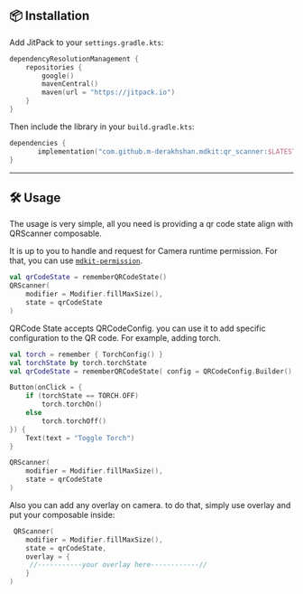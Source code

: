 ## 📦 Installation

Add JitPack to your `settings.gradle.kts`:

```kotlin
dependencyResolutionManagement {
    repositories {
        google()
        mavenCentral()
        maven(url = "https://jitpack.io")
    }
}
````

Then include the library in your `build.gradle.kts`:

```kotlin
dependencies {
       implementation("com.github.m-derakhshan.mdkit:qr_scanner:$LATEST_VERSION")
}
```

---

## 🛠️ Usage

The usage is very simple, all you need is providing a qr code state align with QRScanner composable.

It is up to you to handle and request for Camera runtime permission. For that, you can use [`mdkit-permission`](https://github.com/m-derakhshan/mdkit/tree/main/permission).

```kotlin
val qrCodeState = rememberQRCodeState()
QRScanner(
    modifier = Modifier.fillMaxSize(),
    state = qrCodeState
)
```
QRCode State accepts QRCodeConfig. you can use it to add specific configuration to the QR code. For example, adding torch.

```kotlin
val torch = remember { TorchConfig() }
val torchState by torch.torchState
val qrCodeState = rememberQRCodeState( config = QRCodeConfig.Builder().addTorchConfig(torch).build())

Button(onClick = {
    if (torchState == TORCH.OFF)
        torch.torchOn()
    else
        torch.torchOff()
}) {
    Text(text = "Toggle Torch")
}

QRScanner(
    modifier = Modifier.fillMaxSize(),
    state = qrCodeState
)
```

Also you can add any overlay on camera. to do that, simply use overlay and put your composable inside:

```kotlin
 QRScanner(
    modifier = Modifier.fillMaxSize(),
    state = qrCodeState,
    overlay = {
     //-----------your overlay here------------//   
    }
)
```
